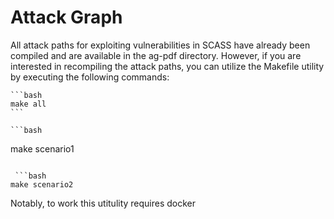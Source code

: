 # Attack Graph
All attack paths for exploiting vulnerabilities in SCASS have already been compiled and are available in the ag-pdf directory. However, if you are interested in recompiling the attack paths, you can utilize the Makefile utility by executing the following commands:

    ```bash
    make all
    ```

    ```bash
   make scenario1
   ```

    ```bash
   make scenario2
   ```

Notably, to work this utitulity requires docker